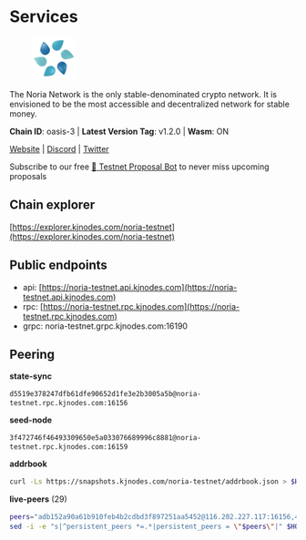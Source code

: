 # Services

<figure><img src="https://raw.githubusercontent.com/kj89/cosmos-images/main/logos/noria.png" alt=""><figcaption></figcaption></figure>

The Noria Network is the only stable-denominated  crypto network. It is envisioned to be the most  accessible and decentralized network for stable money.

**Chain ID**: oasis-3 | **Latest Version Tag**: v1.2.0 | **Wasm**: ON

[Website](https://noria.network) | [Discord](https://discord.gg/pseAWBQ6EZ) | [Twitter](https://twitter.com/NoriaNetwork)



Subscribe to our free [🤖 Testnet Proposal Bot](https://t.me/kjnodes_testnet_proposal_bot) to never miss upcoming proposals


## Chain explorer
[https://explorer.kjnodes.com/noria-testnet](https://explorer.kjnodes.com/noria-testnet)

## Public endpoints

* api: [https://noria-testnet.api.kjnodes.com](https://noria-testnet.api.kjnodes.com)
* rpc: [https://noria-testnet.rpc.kjnodes.com](https://noria-testnet.rpc.kjnodes.com)
* grpc: noria-testnet.grpc.kjnodes.com:16190

## Peering

**state-sync**

```text
d5519e378247dfb61dfe90652d1fe3e2b3005a5b@noria-testnet.rpc.kjnodes.com:16156
```

**seed-node**

```text
3f472746f46493309650e5a033076689996c8881@noria-testnet.rpc.kjnodes.com:16159
```

**addrbook**
```bash
curl -Ls https://snapshots.kjnodes.com/noria-testnet/addrbook.json > $HOME/.noria/config/addrbook.json
```

**live-peers** (29)
```bash
peers="adb152a90a61b910feb4b2cdbd3f897251aa5452@116.202.227.117:16156,419438c7cb152a88a30d6922a2b2c7077dd4daf5@88.99.3.158:22156,73e5dc6e04a1dd28e5851191eb9dede07f0b38fb@141.94.99.87:14095,8336e98410c1c9b91ef86f13a3254a2b30a1a263@65.108.226.183:22156,6b00a46b8c79deab378a8c1d5c2a63123b799e46@34.69.0.43:26656,31df60c419e4e5ab122ca17d95419a654729cbb7@102.130.121.211:26656,d5519e378247dfb61dfe90652d1fe3e2b3005a5b@65.109.68.190:16156,506b6d9ee2a697b7941d04c525faf18a17dc2dff@169.0.214.249:2010,60a15b1b7feb62b65d58cb4721340907c2092099@65.108.6.45:61656,b2b8e67a3158e0854570c7de61812c8c6e92e4bc@65.108.206.118:61656,846731f7097e684efdd6b9446d562228640e2b14@34.27.228.66:26656,bb04cbb3b917efce76a8296a8411f211bad14352@159.203.5.100:26656,f60568a6ed1f848857c1c6c113719c1bb687c656@65.108.105.48:22156,b55e2db9b3b63fde77462c4f5ce589252c5f45af@51.91.30.173:2009,c818c3aa14ae8183578b7be0572c2dcd75613e72@186.233.185.214:26656,0fbeb25dfdae849be87d96a32050741a77983b13@34.87.180.66:26656,4d8147a80c46ba21a8a276d55e6993353e03a734@165.22.42.220:26656,8dfca3c8a308fb6e682814ba5c33623dd346e572@65.109.23.114:22156,38de00b6d88286553eb123d16846190e5c594c59@51.79.30.118:26656,e82fb793620a13e989be8b2521e94db988851c3c@165.227.113.152:26656,5358994d1ecf2a6eefcc8b0f38d5177f566bbbfc@75.119.155.248:26656,216e01ba9863a27bfe5aecc2ab4d301448a6c6e8@51.79.103.100:26656,5eedd8cf7fefc037a6233b1991c2a3b653518560@65.108.230.113:31066,5c2a752c9b1952dbed075c56c600c3a79b58c395@185.16.39.172:27316,b3a4f9e9797a0ed73f3abc1eb02070212294b249@65.108.124.121:60756,7b074856fb87066e761e737f32b83734a3d290b6@128.140.56.206:46656,efe1e1f891f785e6541ad18ff228ea61894dd980@65.21.225.10:51656,42798554b12ff3c24107af3b47a28459d717bdf4@46.17.250.108:61356,ade4d8bc8cbe014af6ebdf3cb7b1e9ad36f412c0@176.9.82.221:22156"
sed -i -e "s|^persistent_peers *=.*|persistent_peers = \"$peers\"|" $HOME/.noria/config/config.toml
```

